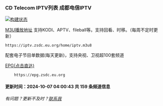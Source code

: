 ### CD Telecom IPTV列表 成都电信IPTV
[![构建状态](https://danzhu-01.coding.net/badges/cd-telecom-iptv/job/4701255/build.svg)](/)

[M3U播放地址](https://iptv.zsdc.eu.org/home/iptv.m3u8) 支持KODI、APTV、fileball等。支持回看、时移。（每周不定时更新）

    https://iptv.zsdc.eu.org/home/iptv.m3u8

配套电子节目单数据(每天更新)，支持央视、卫视超100套频道

[EPG(点击直达)](https://epg.zsdc.eu.org)
        
        https://epg.zsdc.eu.org

#### 更新时间：2024-10-07 04:00:43 共 159 条频道信息

###### 有问题？更新不及时？[联系我](https://github.com/suzukua/iptv-cd-telecom/issues)
